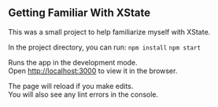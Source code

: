 

## Getting Familiar With XState
This was a small project to help familiarize myself with XState.

In the project directory, you can run:
`npm install`
`npm start`

Runs the app in the development mode.<br />
Open [http://localhost:3000](http://localhost:3000) to view it in the browser.

The page will reload if you make edits.<br />
You will also see any lint errors in the console.
